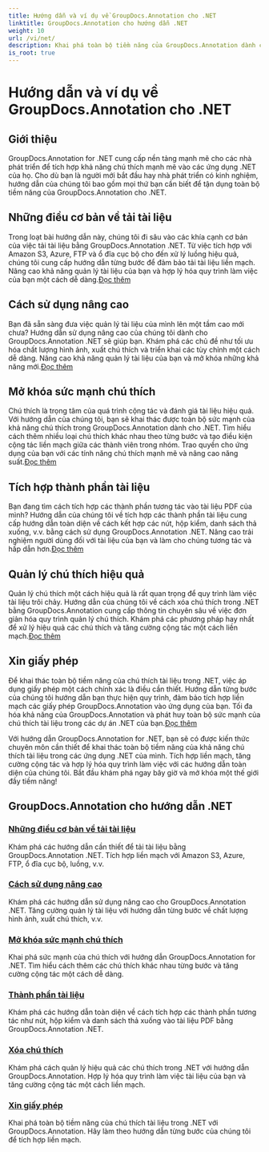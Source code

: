 ```yaml
---
title: Hướng dẫn và ví dụ về GroupDocs.Annotation cho .NET
linktitle: GroupDocs.Annotation cho hướng dẫn .NET
weight: 10
url: /vi/net/
description: Khai phá toàn bộ tiềm năng của GroupDocs.Annotation dành cho .NET bằng các hướng dẫn của chúng tôi. Tích hợp liền mạch, tăng cường cộng tác và hợp lý hóa quy trình công việc.
is_root: true
---
```


# Hướng dẫn và ví dụ về GroupDocs.Annotation cho .NET

## Giới thiệu

GroupDocs.Annotation for .NET cung cấp nền tảng mạnh mẽ cho các nhà phát triển để tích hợp khả năng chú thích mạnh mẽ vào các ứng dụng .NET của họ. Cho dù bạn là người mới bắt đầu hay nhà phát triển có kinh nghiệm, hướng dẫn của chúng tôi bao gồm mọi thứ bạn cần biết để tận dụng toàn bộ tiềm năng của GroupDocs.Annotation cho .NET.

## Những điều cơ bản về tải tài liệu
 Trong loạt bài hướng dẫn này, chúng tôi đi sâu vào các khía cạnh cơ bản của việc tải tài liệu bằng GroupDocs.Annotation .NET. Từ việc tích hợp với Amazon S3, Azure, FTP và ổ đĩa cục bộ cho đến xử lý luồng hiệu quả, chúng tôi cung cấp hướng dẫn từng bước để đảm bảo tải tài liệu liền mạch. Nâng cao khả năng quản lý tài liệu của bạn và hợp lý hóa quy trình làm việc của bạn một cách dễ dàng.[Đọc thêm](./document-loading-essentials/)

## Cách sử dụng nâng cao
Bạn đã sẵn sàng đưa việc quản lý tài liệu của mình lên một tầm cao mới chưa? Hướng dẫn sử dụng nâng cao của chúng tôi dành cho GroupDocs.Annotation .NET sẽ giúp bạn. Khám phá các chủ đề như tối ưu hóa chất lượng hình ảnh, xuất chú thích và triển khai các tùy chỉnh một cách dễ dàng. Nâng cao khả năng quản lý tài liệu của bạn và mở khóa những khả năng mới.[Đọc thêm](./advanced-usage/)

## Mở khóa sức mạnh chú thích
 Chú thích là trọng tâm của quá trình cộng tác và đánh giá tài liệu hiệu quả. Với hướng dẫn của chúng tôi, bạn sẽ khai thác được toàn bộ sức mạnh của khả năng chú thích trong GroupDocs.Annotation dành cho .NET. Tìm hiểu cách thêm nhiều loại chú thích khác nhau theo từng bước và tạo điều kiện cộng tác liền mạch giữa các thành viên trong nhóm. Trao quyền cho ứng dụng của bạn với các tính năng chú thích mạnh mẽ và nâng cao năng suất.[Đọc thêm](./unlocking-annotation-power/)

## Tích hợp thành phần tài liệu
Bạn đang tìm cách tích hợp các thành phần tương tác vào tài liệu PDF của mình? Hướng dẫn của chúng tôi về tích hợp các thành phần tài liệu cung cấp hướng dẫn toàn diện về cách kết hợp các nút, hộp kiểm, danh sách thả xuống, v.v. bằng cách sử dụng GroupDocs.Annotation .NET. Nâng cao trải nghiệm người dùng đối với tài liệu của bạn và làm cho chúng tương tác và hấp dẫn hơn.[Đọc thêm](./document-components/)

## Quản lý chú thích hiệu quả
 Quản lý chú thích một cách hiệu quả là rất quan trọng để quy trình làm việc tài liệu trôi chảy. Hướng dẫn của chúng tôi về cách xóa chú thích trong .NET bằng GroupDocs.Annotation cung cấp thông tin chuyên sâu về việc đơn giản hóa quy trình quản lý chú thích. Khám phá các phương pháp hay nhất để xử lý hiệu quả các chú thích và tăng cường cộng tác một cách liền mạch.[Đọc thêm](./removing-annotations/)

## Xin giấy phép
Để khai thác toàn bộ tiềm năng của chú thích tài liệu trong .NET, việc áp dụng giấy phép một cách chính xác là điều cần thiết. Hướng dẫn từng bước của chúng tôi hướng dẫn bạn thực hiện quy trình, đảm bảo tích hợp liền mạch các giấy phép GroupDocs.Annotation vào ứng dụng của bạn. Tối đa hóa khả năng của GroupDocs.Annotation và phát huy toàn bộ sức mạnh của chú thích tài liệu trong các dự án .NET của bạn.[Đọc thêm](./applying-licenses/)

Với hướng dẫn GroupDocs.Annotation for .NET, bạn sẽ có được kiến thức chuyên môn cần thiết để khai thác toàn bộ tiềm năng của khả năng chú thích tài liệu trong các ứng dụng .NET của mình. Tích hợp liền mạch, tăng cường cộng tác và hợp lý hóa quy trình làm việc với các hướng dẫn toàn diện của chúng tôi. Bắt đầu khám phá ngay bây giờ và mở khóa một thế giới đầy tiềm năng!
## GroupDocs.Annotation cho hướng dẫn .NET
### [Những điều cơ bản về tải tài liệu](./document-loading-essentials/)
Khám phá các hướng dẫn cần thiết để tải tài liệu bằng GroupDocs.Annotation .NET. Tích hợp liền mạch với Amazon S3, Azure, FTP, ổ đĩa cục bộ, luồng, v.v.
### [Cách sử dụng nâng cao](./advanced-usage/)
Khám phá các hướng dẫn sử dụng nâng cao cho GroupDocs.Annotation .NET. Tăng cường quản lý tài liệu với hướng dẫn từng bước về chất lượng hình ảnh, xuất chú thích, v.v.
### [Mở khóa sức mạnh chú thích](./unlocking-annotation-power/)
Khai phá sức mạnh của chú thích với hướng dẫn GroupDocs.Annotation for .NET. Tìm hiểu cách thêm các chú thích khác nhau từng bước và tăng cường cộng tác một cách dễ dàng.
### [Thành phần tài liệu](./document-components/)
Khám phá các hướng dẫn toàn diện về cách tích hợp các thành phần tương tác như nút, hộp kiểm và danh sách thả xuống vào tài liệu PDF bằng GroupDocs.Annotation .NET.
### [Xóa chú thích](./removing-annotations/)
Khám phá cách quản lý hiệu quả các chú thích trong .NET với hướng dẫn GroupDocs.Annotation. Hợp lý hóa quy trình làm việc tài liệu của bạn và tăng cường cộng tác một cách liền mạch.
### [Xin giấy phép](./applying-licenses/)
Khai phá toàn bộ tiềm năng của chú thích tài liệu trong .NET với GroupDocs.Annotation. Hãy làm theo hướng dẫn từng bước của chúng tôi để tích hợp liền mạch.